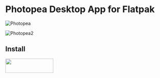 # Photopea Desktop App for Flatpak
![Photopea](https://github.com/vikdevelop/photopea_app/blob/main/screenshots/photopea4.png)

![Photopea2](https://github.com/vikdevelop/photopea_app/blob/main/screenshots/photopea2.png)

<h2>Install</h2>
<a href="https://flathub.org/apps/details/com.github.vikdevelop.photopea_app"><img src="https://flathub.org/assets/badges/flathub-badge-en.png" width=150 height=45></a>
